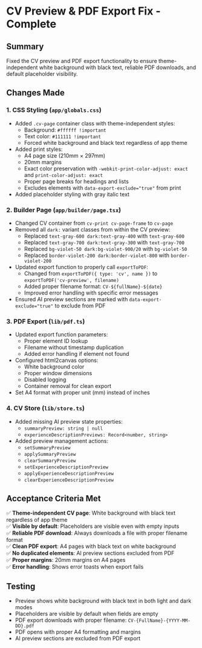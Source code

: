 # CV Preview & PDF Export Fix - Complete

## Summary
Fixed the CV preview and PDF export functionality to ensure theme-independent white background with black text, reliable PDF downloads, and default placeholder visibility.

## Changes Made

### 1. CSS Styling (`app/globals.css`)
- Added `.cv-page` container class with theme-independent styles:
  - Background: `#ffffff !important`
  - Text color: `#111111 !important`
  - Forced white background and black text regardless of app theme
- Added print styles:
  - A4 page size (210mm × 297mm)
  - 20mm margins
  - Exact color preservation with `-webkit-print-color-adjust: exact` and `print-color-adjust: exact`
  - Proper page breaks for headings and lists
  - Excludes elements with `data-export-exclude="true"` from print
- Added placeholder styling with gray italic text

### 2. Builder Page (`app/builder/page.tsx`)
- Changed CV container from `cv-print cv-page-frame` to `cv-page`
- Removed all `dark:` variant classes from within the CV preview:
  - Replaced `text-gray-600 dark:text-gray-400` with `text-gray-600`
  - Replaced `text-gray-700 dark:text-gray-300` with `text-gray-700`
  - Replaced `bg-violet-50 dark:bg-violet-900/20` with `bg-violet-50`
  - Replaced `border-violet-200 dark:border-violet-800` with `border-violet-200`
- Updated export function to properly call `exportToPDF`:
  - Changed from `exportToPDF({ type: 'cv', name })` to `exportToPDF('cv-preview', filename)`
  - Added proper filename format: `CV-${fullName}-${date}`
  - Improved error handling with specific error messages
- Ensured AI preview sections are marked with `data-export-exclude="true"` to exclude from PDF

### 3. PDF Export (`lib/pdf.ts`)
- Updated export function parameters:
  - Proper element ID lookup
  - Filename without timestamp duplication
  - Added error handling if element not found
- Configured html2canvas options:
  - White background color
  - Proper window dimensions
  - Disabled logging
  - Container removal for clean export
- Set A4 format with proper unit (mm) instead of inches

### 4. CV Store (`lib/store.ts`)
- Added missing AI preview state properties:
  - `summaryPreview: string | null`
  - `experienceDescriptionPreviews: Record<number, string>`
- Added preview management actions:
  - `setSummaryPreview`
  - `applySummaryPreview`
  - `clearSummaryPreview`
  - `setExperienceDescriptionPreview`
  - `applyExperienceDescriptionPreview`
  - `clearExperienceDescriptionPreview`

## Acceptance Criteria Met

✅ **Theme-independent CV page**: White background with black text regardless of app theme  
✅ **Visible by default**: Placeholders are visible even with empty inputs  
✅ **Reliable PDF download**: Always downloads a file with proper filename format  
✅ **Clean PDF export**: A4 pages with black text on white background  
✅ **No duplicated elements**: AI preview sections excluded from PDF  
✅ **Proper margins**: 20mm margins on A4 pages  
✅ **Error handling**: Shows error toasts when export fails  

## Testing
- Preview shows white background with black text in both light and dark modes
- Placeholders are visible by default when fields are empty
- PDF export downloads with proper filename: `CV-{FullName}-{YYYY-MM-DD}.pdf`
- PDF opens with proper A4 formatting and margins
- AI preview sections are excluded from PDF export


